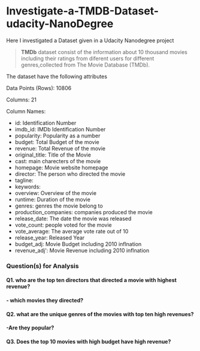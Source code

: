 # Investigate-a-TMDB-Dataset-udacity-NanoDegree
Here I investigated a Dataset given in a Udacity Nanodegree project

> **TMDb** dataset consist of the information about  10 thousand movies including their ratings from diferent users for different genres,collected from
The Movie Database (TMDb).


The dataset have the following attributes

Data Points (Rows): 10806

Columns: 21

Column Names:

  * id: Identification Number
  * imdb_id: IMDb Identification Number
  * popularity: Popularity as a number
  * budget: Total Budget of the movie
  * revenue: Total Revenue of the movie
  * original_title: Title of the Movie
  * cast: main charecters of the movie
  * homepage: Movie website homepage
  * director: The person who directed the movie
  * tagline:
  * keywords:
  * overview: Overview of the movie
  * runtime: Duration of the movie
  * genres: genres the movie belong to
  * production_companies: companies produced the movie
  * release_date: The date the movie was released
  * vote_count: people voted for the movie
  * vote_average: The average vote rate out of 10
  * release_year: Released Year
  * budget_adj: Movie Budget including 2010 inflnation
  * revenue_adj': Movie Revenue including 2010 inflnation

### Question(s) for Analysis

#### Q1. who are the top ten directors that directed a movie with highest revenue?
#### - which movies they directed?

#### Q2. what are the unique genres of the movies with top ten high revenues?
#### -Are they popular?

#### Q3. Does the top 10 movies with high budget have high revenue? 
